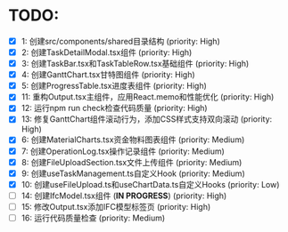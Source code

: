 # TODO:

- [x] 1: 创建src/components/shared目录结构 (priority: High)
- [x] 2: 创建TaskDetailModal.tsx组件 (priority: High)
- [x] 3: 创建TaskBar.tsx和TaskTableRow.tsx基础组件 (priority: High)
- [x] 4: 创建GanttChart.tsx甘特图组件 (priority: High)
- [x] 5: 创建ProgressTable.tsx进度表组件 (priority: High)
- [x] 11: 重构Output.tsx主组件，应用React.memo和性能优化 (priority: High)
- [x] 12: 运行npm run check检查代码质量 (priority: High)
- [x] 13: 修复GanttChart组件滚动行为，添加CSS样式支持双向滚动 (priority: High)
- [x] 6: 创建MaterialCharts.tsx资金物料图表组件 (priority: Medium)
- [x] 7: 创建OperationLog.tsx操作记录组件 (priority: Medium)
- [x] 8: 创建FileUploadSection.tsx文件上传组件 (priority: Medium)
- [x] 9: 创建useTaskManagement.ts自定义Hook (priority: Medium)
- [x] 10: 创建useFileUpload.ts和useChartData.ts自定义Hooks (priority: Low)
- [ ] 14: 创建IfcModel.tsx组件 (**IN PROGRESS**) (priority: High)
- [ ] 15: 修改Output.tsx添加IFC模型标签页 (priority: High)
- [ ] 16: 运行代码质量检查 (priority: Medium)
